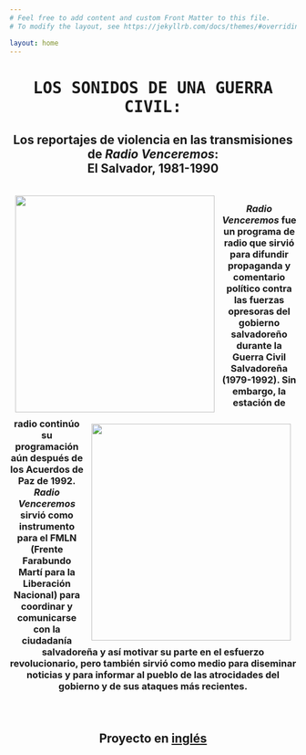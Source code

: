 ```yaml
---
# Feel free to add content and custom Front Matter to this file.
# To modify the layout, see https://jekyllrb.com/docs/themes/#overriding-theme-defaults

layout: home
---
```

<center><tt><h1><b>LOS SONIDOS DE UNA GUERRA CIVIL:</b></h1></tt>
<h2>Los reportajes de violencia en las transmisiones de <i>Radio Venceremos</i>: 
<br>
El Salvador, 1981-1990 
<br> 
  <br>
<img style="padding: 10px;" align="left" width="350" height="380" src="https://github.com/lgsump/espanol-radio-venceremos/assets/122332459/ec73fb70-cb52-4da4-aeb7-2ad69ea23ff2"><img style="padding: 10px;" align="right" width="350" height="380" src="https://github.com/lgsump/espanol-radio-venceremos/assets/122332459/131e340a-4d86-4341-9466-c5167aa9dce1"><h3><b><i>Radio Venceremos</i></b> fue un programa de radio que sirvió para difundir propaganda y comentario político contra las fuerzas opresoras del gobierno salvadoreño durante la Guerra Civil Salvadoreña (1979-1992). Sin embargo, la estación de radio continúo su programación aún después de los Acuerdos de Paz de 1992. <i>Radio Venceremos</i> sirvió como instrumento para el FMLN (Frente Farabundo Martí para la Liberación Nacional) para coordinar y comunicarse con la ciudadanía salvadoreña y así motivar su parte en el esfuerzo revolucionario, pero también sirvió como medio para diseminar noticias y para informar al pueblo de las atrocidades del gobierno y de sus ataques más recientes.
  <br>
  <br>
<br>
<h2>Proyecto en <a href="https://lgsump.github.io/english-radio-venceremos/">inglés</a></h2>
<br>
</center>
